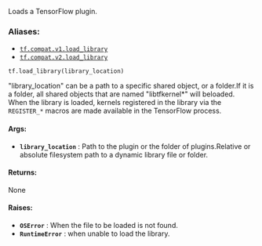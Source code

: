 
Loads a TensorFlow plugin.


### Aliases:
- [ `tf.compat.v1.load_library` ](/api_docs/python/tf/load_library)
- [ `tf.compat.v2.load_library` ](/api_docs/python/tf/load_library)


```
tf.load_library(library_location)

```


"library_location" can be a path to a specific shared object, or a folder.If it is a folder, all shared objects that are named "libtfkernel*" will beloaded. When the library is loaded, kernels registered in the library via the `REGISTER_*`  macros are made available in the TensorFlow process.


#### Args:
- **`library_location`** : Path to the plugin or the folder of plugins.Relative or absolute filesystem path to a dynamic library file or folder.


#### Returns:

None


#### Raises:
- **`OSError`** : When the file to be loaded is not found.
- **`RuntimeError`** : when unable to load the library.
